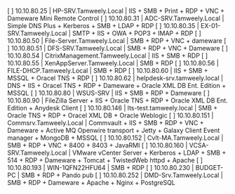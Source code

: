 [ ] 10.10.80.25 | HP-SRV.Tamweely.Local | IIS + SMB + Print + RDP + VNC + Dameware Mini Remote Control
[ ] 10.10.80.31 | ADC-SRV.Tamweely.Local | Simple DNS Plus + Kerberos + SMB + LDAP + RDP
[ ] 10.10.80.35 | EX-01-SRV.Tamweely.Local | SMTP + IIS + OWA + POP3 + IMAP + RDP
[ ] 10.10.80.50 | File-Server.Tamweely.Local | SMB + RDP + VNC + dameware
[ ] 10.10.80.51 | DFS-SRV.Tamweely.Local | SMB + RDP + VNC + Dameware
[ ] 10.10.80.54 | CitrixManagement.Tamweely.Local | IIS + SMB + RDP
[ ] 10.10.80.55 | XenAppServer.Tamweely.Local | SMB + RDP
[ ] 10.10.80.56 | FILE-DHCP.Tamweely.Local | SMB + RDP
[ ] 10.10.80.60 | IIS + SMB + MSSQL + Oracel TNS + RDP
[ ] 10.10.80.62 | helpdesk-srv.tamweely.local | DNS + IIS + Oracel TNS + RDP + Dameware + Oracle XML DB Ent. Edition + MSSQL
[ ] 10.10.80.80 | WSUS-SRV | IIS + SMB + RDP + Dameware
[ ] 10.10.80.90 | FileZilla Server + IIS + Oracle TNS + RDP + Oracle XML DB Ent. Edition + Anydesk Client
[ ] 10.10.80.146 | lts-test.tamweely.local | SMB + Oracle TNS + RDP + Oracel XML DB + Oracle Weblogic
[ ] 10.10.80.151 | Commsrv.Tamweely.Local | Commvault + IIS + SMB + RDP + VNC + Dameware + Active MQ Openwire transport + Jetty + Galaxy Client Event manager + MongoDB + MSSQL
[ ] 10.10.80.152 | Cvlt-MA.Tamweely.Local | SMB + RDP + VNC + 8400 + 8403 + JavaRMI
[ ] 10.10.80.160 | VCSA-SRV.Tamweely.Local | VMware vCenter Server + Kerberos + LDAP + SMB + 514 + RDP + Dameware + Tomcat + TwistedWeb httpd + Apache
[ ] 10.10.80.193 | WIN-1QFN22HFU64 | SMB + RDP
[ ] 10.10.80.230 | BUDGET-PC | SMB + RDP + Pando pub
[ ] 10.10.80.252 | DMD-Srv.Tamweely.Local | SMB + RDP + Dameware + Apache + Nginx + PostgreSQL